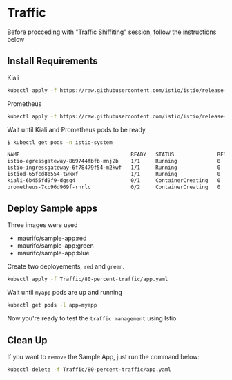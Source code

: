 # Traffic
Before procceding with "Traffic Shiffiting" session, follow the instructions below


## Install Requirements

Kiali
```bash
kubectl apply -f https://raw.githubusercontent.com/istio/istio/release-1.14/samples/addons/kiali.yaml
```

Prometheus
```bash
kubectl apply -f https://raw.githubusercontent.com/istio/istio/release-1.14/samples/addons/prometheus.yaml
```

Wait until Kiali and Prometheus pods to be ready
```bash
$ kubectl get pods -n istio-system

NAME                                    READY   STATUS              RESTARTS   AGE
istio-egressgateway-869744fbfb-mnj2b    1/1     Running             0          55m
istio-ingressgateway-6f78479f54-m2kwf   1/1     Running             0          55m
istiod-65fcd8b554-twkxf                 1/1     Running             0          61m
kiali-6b455fd9f9-dgsq4                  0/1     ContainerCreating   0          14s
prometheus-7cc96d969f-rnrlc             0/2     ContainerCreating   0          6s
```

## Deploy Sample apps

Three images were used 

- maurifc/sample-app:red
- maurifc/sample-app:green
- maurifc/sample-app:blue

Create two deployements, `red` and `green`.
```bash
kubectl apply -f Traffic/80-percent-traffic/app.yaml
```

Wait until `myapp` pods are up and running
```bash
kubectl get pods -l app=myapp
```

Now you're ready to test the `traffic management` using Istio

## Clean Up
If you want to `remove` the Sample App, just run the command below:
```bash
kubectl delete -f Traffic/80-percent-traffic/app.yaml
```